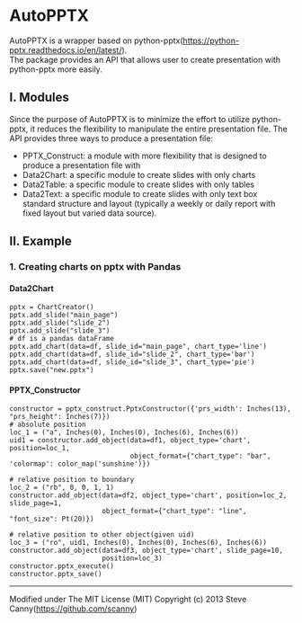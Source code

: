 # AutoPPTX
AutoPPTX is a wrapper based on python-pptx(https://python-pptx.readthedocs.io/en/latest/).  
The package provides an API that allows user to create presentation with python-pptx more easily.
  
## I. Modules
Since the purpose of AutoPPTX is to minimize the effort to utilize python-pptx, it reduces the flexibility
to manipulate the entire presentation file. The API provides three ways to produce a presentation file:   
* PPTX_Construct: a module with more flexibility that is designed to produce a presentation file with  
* Data2Chart: a specific module to create slides with only charts  
* Data2Table: a specific module to create slides with only tables  
* Data2Text: a specific module to create slides with only text box  
standard structure and layout (typically a weekly or daily report with fixed layout but varied data source).  
 
## II. Example 
### 1. Creating charts on pptx with Pandas
    
#### Data2Chart
    pptx = ChartCreator()
    pptx.add_slide("main_page") 
    pptx.add_slide("slide_2")  
    pptx.add_slide("slide_3")  
    # df is a pandas dataFrame
    pptx.add_chart(data=df, slide_id="main_page", chart_type='line')  
    pptx.add_chart(data=df, slide_id="slide_2", chart_type='bar')  
    pptx.add_chart(data=df, slide_id="slide_3", chart_type='pie')
    pptx.save("new.pptx")
    
#### PPTX_Constructor
    constructor = pptx_construct.PptxConstructor({'prs_width': Inches(13), "prs_height": Inches(7)})
    # absolute position
    loc_1 = ("a", Inches(0), Inches(0), Inches(6), Inches(6)) 
    uid1 = constructor.add_object(data=df1, object_type='chart', position=loc_1,
                                  object_format={"chart_type": "bar", 'colormap': color_map('sunshine')})
    
    # relative position to boundary
    loc_2 = ("rb", 0, 0, 1, 1)
    constructor.add_object(data=df2, object_type='chart', position=loc_2, slide_page=1,
                           object_format={"chart_type": "line", "font_size": Pt(20)})
    
    # relative position to other object(given uid)
    loc_3 = ("ro", uid1, Inches(0), Inches(0), Inches(6), Inches(6))
    constructor.add_object(data=df3, object_type='chart', slide_page=10,
                           position=loc_3)
    constructor.pptx_execute()
    constructor.pptx_save()

 ___
Modified under The MIT License (MIT) Copyright (c) 2013 Steve Canny(https://github.com/scanny)